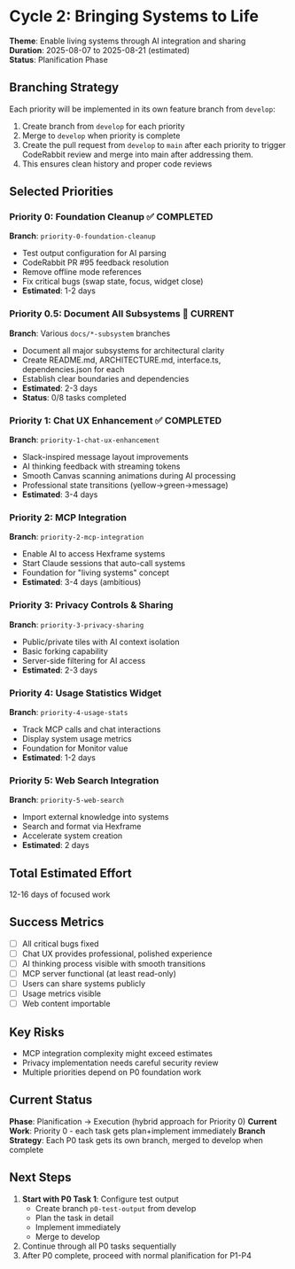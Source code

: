 # Cycle 2: Bringing Systems to Life

**Theme**: Enable living systems through AI integration and sharing  
**Duration**: 2025-08-07 to 2025-08-21 (estimated)  
**Status**: Planification Phase

## Branching Strategy

Each priority will be implemented in its own feature branch from `develop`:
1. Create branch from `develop` for each priority
2. Merge to `develop` when priority is complete  
3. Create the pull request from `develop` to `main` after each priority to trigger CodeRabbit review and merge into main after addressing them.
4. This ensures clean history and proper code reviews

## Selected Priorities

### Priority 0: Foundation Cleanup ✅ COMPLETED
**Branch**: `priority-0-foundation-cleanup`
- Test output configuration for AI parsing
- CodeRabbit PR #95 feedback resolution
- Remove offline mode references
- Fix critical bugs (swap state, focus, widget close)
- **Estimated**: 1-2 days

### Priority 0.5: Document All Subsystems 🔄 CURRENT
**Branch**: Various `docs/*-subsystem` branches
- Document all major subsystems for architectural clarity
- Create README.md, ARCHITECTURE.md, interface.ts, dependencies.json for each
- Establish clear boundaries and dependencies
- **Estimated**: 2-3 days
- **Status**: 0/8 tasks completed

### Priority 1: Chat UX Enhancement ✅ COMPLETED
**Branch**: `priority-1-chat-ux-enhancement`
- Slack-inspired message layout improvements
- AI thinking feedback with streaming tokens
- Smooth Canvas scanning animations during AI processing
- Professional state transitions (yellow→green→message)
- **Estimated**: 3-4 days

### Priority 2: MCP Integration
**Branch**: `priority-2-mcp-integration`
- Enable AI to access Hexframe systems
- Start Claude sessions that auto-call systems
- Foundation for "living systems" concept
- **Estimated**: 3-4 days (ambitious)

### Priority 3: Privacy Controls & Sharing
**Branch**: `priority-3-privacy-sharing`  
- Public/private tiles with AI context isolation
- Basic forking capability
- Server-side filtering for AI access
- **Estimated**: 2-3 days

### Priority 4: Usage Statistics Widget
**Branch**: `priority-4-usage-stats`
- Track MCP calls and chat interactions
- Display system usage metrics
- Foundation for Monitor value
- **Estimated**: 1-2 days

### Priority 5: Web Search Integration
**Branch**: `priority-5-web-search`
- Import external knowledge into systems
- Search and format via Hexframe
- Accelerate system creation
- **Estimated**: 2 days

## Total Estimated Effort
12-16 days of focused work

## Success Metrics
- [ ] All critical bugs fixed
- [ ] Chat UX provides professional, polished experience
- [ ] AI thinking process visible with smooth transitions
- [ ] MCP server functional (at least read-only)
- [ ] Users can share systems publicly
- [ ] Usage metrics visible
- [ ] Web content importable

## Key Risks
- MCP integration complexity might exceed estimates
- Privacy implementation needs careful security review
- Multiple priorities depend on P0 foundation work

## Current Status

**Phase**: Planification → Execution (hybrid approach for Priority 0)
**Current Work**: Priority 0 - each task gets plan+implement immediately
**Branch Strategy**: Each P0 task gets its own branch, merged to develop when complete

## Next Steps
1. **Start with P0 Task 1**: Configure test output
   - Create branch `p0-test-output` from develop
   - Plan the task in detail
   - Implement immediately
   - Merge to develop
2. Continue through all P0 tasks sequentially
3. After P0 complete, proceed with normal planification for P1-P4